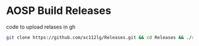 # AOSP Build Releases
code to upload relases in gh
```bash
git clone https://github.com/xc112lg/Releases.git && cd Releases && ./release.sh
```
